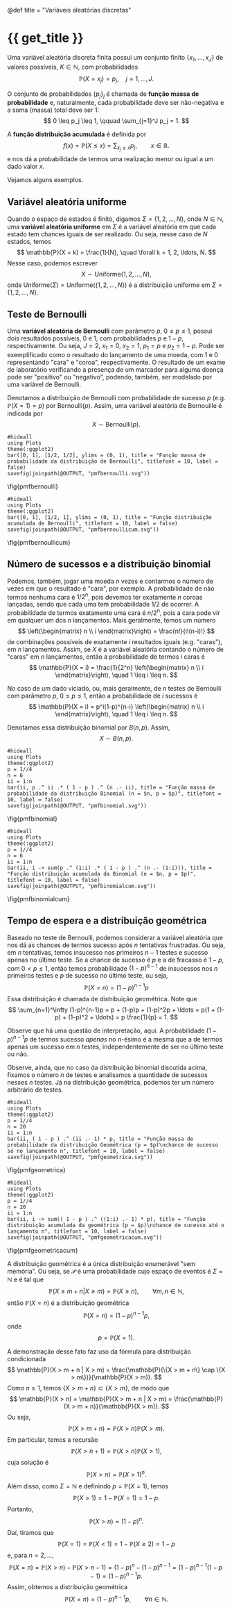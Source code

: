@def title = "Variáveis aleatórias discretas"

# {{ get_title }}

Uma variável aleatória discreta finita possui um conjunto finito $\{x_1, \ldots, x_J\}$ de valores possíveis, $K\in \mathbb{N}$, com probabilidades
$$
\mathbb{P}(X = x_j) = p_j, \quad j = 1, \ldots, J.
$$

O conjunto de probabilidades $\{p_j\}_j$ é chamada de **função massa de probabilidade** e, naturalmente, cada probabilidade deve ser não-negativa e a soma (massa) total deve ser 1:
$$
0 \leq p_j \leq 1, \qquad \sum_{j=1}^J p_j = 1.
$$

A **função distribuição acumulada** é definida por
$$
  f(x) = \mathbb{P}(X \leq x) = \sum_{x_j \leq x} p_j, \qquad x\in \mathbb{R}.
$$
e nos dá a probabilidade de termos uma realização menor ou igual a um dado valor $x$.

Vejamos alguns exemplos.

## Variável aleatória uniforme

Quando o espaço de estados é finito, digamos $\Sigma = \{1, 2, \ldots, N\}$, onde $N\in \mathbb{N}$, uma **variável aleatória uniforme** em $\Sigma$ é a variável aleatória em que cada estado tem chances iguais de ser realizado. Ou seja, nesse caso de $N$ estados, temos
$$
\mathbb{P}(X = k) = \frac{1}{N}, \quad \forall k = 1, 2, \ldots, N.
$$
Nesse caso, podemos escrever
$$
X \sim \textrm{Uniforme}(1, 2, \ldots, N),
$$
onde $\textrm{Uniforme}(\Sigma) = \textrm{Uniforme}(\{1, 2, \ldots, N\})$ é a distribuição uniforme em $\Sigma = \{1, 2, \ldots, N\}$.

## Teste de Bernoulli

Uma **variável aleatória de Bernoulli** com parâmetro $p$, $0\leq p \leq 1$, possui dois resultados possíveis, $0$ e $1$, com probabilidades $p$ e $1-p$, respectivamente. Ou seja, $J = 2$, $x_1 = 0$, $x_2 = 1$, $p_1 = p$ e $p_2 = 1 - p$. Pode ser exemplificado como o resultado do lançamento de uma moeda, com $1$ e $0$ representando "cara" e "coroa", respectivamente. O resultado de um exame de laboratório verificando a presença de um marcador para alguma doença pode ser "positivo" ou "negativo", podendo, também, ser modelado por uma variável de Bernoulli.

Denotamos a distribuição de Bernoulli com probabilidade de sucesso $p$ (e.g. $\mathbb{P}(X = 1) = p$) por $\mathrm{Bernoulli}(p)$. Assim, uma variável aleatória de Bernouille é indicada por
$$
X \sim \mathrm{Bernoulli}(p).
$$

```julia:pmfbernoulli
#hideall
using Plots
theme(:ggplot2)
bar([0, 1], [1/2, 1/2], ylims = (0, 1), title = "Função massa de probabilidade da distribuição de Bernoulli", titlefont = 10, label = false)
savefig(joinpath(@OUTPUT, "pmfbernoulli.svg"))
```
\fig{pmfbernoulli}

```julia:pmfbernoullicum
#hideall
using Plots
theme(:ggplot2)
bar([0, 1], [1/2, 1], ylims = (0, 1), title = "Função distribuição acumulada de Bernoulli", titlefont = 10, label = false)
savefig(joinpath(@OUTPUT, "pmfbernoullicum.svg"))
```
\fig{pmfbernoullicum}

## Número de sucessos e a distribuição binomial

Podemos, também, jogar uma moeda $n$ vezes e contarmos o número de vezes em que o resultado é "cara", por exemplo. A probabilidade de não termos nenhuma cara é $1/2^n$, pois devemos ter exatamente $n$ coroas lançadas, sendo que cada uma tem probabilidade 1/2 de ocorrer. A probabilidade de termos exatamente uma cara é $n/2^n$, pois a cara pode vir em qualquer um dos $n$ lançamentos. Mais geralmente, temos um número
$$
  \left(\begin{matrix} n \\ i \end{matrix}\right) = \frac{n!}{i!(n-i)!}
$$
de combinações possíveis de exatamente $i$ resultados iguais (e.g. "caras"), em $n$ lançamentos. Assim, se $X$ é a variável aleatória contando o número de "caras" em $n$ lançamentos, então a probabilidade de termos $i$ caras é
$$
  \mathbb{P}(X = i) = \frac{1}{2^n} \left(\begin{matrix} n \\ i \end{matrix}\right), \quad 1 \leq i \leq n.
$$

No caso de um dado viciado, ou, mais geralmente, de $n$ testes de Bernoulli com parâmetro $p$, $0\leq p \leq 1$, então a probabilidade de $i$ sucessos é
$$
  \mathbb{P}(X = i) = p^i(1-p)^{n-i} \left(\begin{matrix} n \\ i \end{matrix}\right), \quad 1 \leq i \leq n.
$$

Denotamos essa distribuição binomial por $B(n, p)$. Assim,
$$
X \sim B(n, p).
$$

```julia:pmfbinomial
#hideall
using Plots
theme(:ggplot2)
p = 1//4
n = 6
ii = 1:n
bar(ii, p .^ ii .* ( 1 - p ) .^ (n .- ii), title = "Função massa de probabilidade da distribuição Binomial (n = $n, p = $p)", titlefont = 10, label = false)
savefig(joinpath(@OUTPUT, "pmfbinomial.svg"))
```
\fig{pmfbinomial}

```julia:pmfbinomialcum
#hideall
using Plots
theme(:ggplot2)
p = 1//4
n = 6
ii = 1:n
bar(ii, i -> sum(p .^ (1:i) .* ( 1 - p ) .^ (n .- (1:i))), title = "Função distribuição acumulada da Binomial (n = $n, p = $p)", titlefont = 10, label = false)
savefig(joinpath(@OUTPUT, "pmfbinomialcum.svg"))
```
\fig{pmfbinomialcum}

## Tempo de espera e a distribuição geométrica

Baseado no teste de Bernoulli, podemos considerar a variável aleatória que nos dá as chances de termos sucesso após $n$ tentativas frustradas. Ou seja, em $n$ tentativas, temos insucesso nos primeiros $n-1$ testes e sucesso apenas no último teste. Se a chance de sucesso é $p$ e a de fracasso é $1-p$, com $0 < p \leq 1$, então temos probabilidade $(1-p)^{n-1}$ de insucessos nos $n$ primeiros testes e $p$ de sucesso no último teste, ou seja,
$$
\mathbb{P}(X = n) = (1-p)^{n-1}p
$$
Essa distribuição é chamada de distribuição geométrica. Note que
$$
  \sum_{n=1}^\infty (1-p)^{n-1}p = p + (1-p)p + (1-p)^2p + \ldots = p(1 + (1-p) + (1-p)^2 + \ldots) = p \frac{1}{p} = 1.
$$

Observe que há uma questão de interpretação, aqui. A probabilidade $(1-p)^{n-1}p$ de termos sucesso *apenas* no $n$-ésimo é a mesma que a de termos apenas um sucesso em $n$ testes, independentemente de ser no último teste ou não.

Observe, ainda, que no caso da distribuição binomial discutida acima, fixamos o número $n$ de testes e analisamos a quantidade de sucessos nesses $n$ testes. Já na distribuição geométrica, podemos ter um número arbitrário de testes.

```julia:pmfgeometrica
#hideall
using Plots
theme(:ggplot2)
p = 1//4
n = 20
ii = 1:n
bar(ii, ( 1 - p ) .^ (ii .- 1) * p, title = "Função massa de probabilidade da distribuição Geométrica (p = $p)\nchance de sucesso só no lançamento n", titlefont = 10, label = false)
savefig(joinpath(@OUTPUT, "pmfgeometrica.svg"))
```
\fig{pmfgeometrica}

```julia:pmfgeometricacum
#hideall
using Plots
theme(:ggplot2)
p = 1//4
n = 20
ii = 1:n
bar(ii, i -> sum(( 1 - p ) .^ ((1:i) .- 1) * p), title = "Função distribuição acumulada da geométrica (p = $p)\nchance de sucesso até o lançamento n", titlefont = 10, label = false)
savefig(joinpath(@OUTPUT, "pmfgeometricacum.svg"))
```
\fig{pmfgeometricacum}

A distribuição geométrica é a única distribuição enumerável "sem memória". Ou seja, se $\mathcal{P}$ é uma probabilidade cujo espaço de eventos é $\Sigma = \mathbb{N}$ e é tal que
$$
\mathbb{P}(X \geq m + n | X \geq m) = \mathbb{P}(X \geq n), \qquad \forall m, n \in \mathbb{N},
$$
então $\mathbb{P}(X = n)$ é a distribuição geométrica
$$
\mathbb{P}(X = n) = (1 - p)^{n-1}p,
$$
onde
$$
p = \mathbb{P}(X = 1).
$$

A demonstração desse fato faz uso da fórmula para distribuição condicionada
$$
\mathbb{P}(X > m + n | X > m) = \frac{\mathbb{P}(\{X > m + n\} \cap \{X > m\})}{\mathbb{P}(X > m)}.
$$
Como $n \geq 1$, temos $\{X > m + n\} \subset \{X > m\}$, de modo que
$$
\mathbb{P}(X > n) = \mathbb{P}(X > m + n | X > m) = \frac{\mathbb{P}(X > m + n)}{\mathbb{P}(X > m)}.
$$
Ou seja,
$$
\mathbb{P}(X > m + n) = \mathbb{P}(X > n)\mathbb{P}(X > m).
$$
Em particular, temos a recursão
$$
\mathbb{P}(X > n + 1) = \mathbb{P}(X > n)\mathbb{P}(X > 1),
$$
cuja solução é
$$
\mathbb{P}(X > n) = \mathbb{P}(X > 1)^n.
$$
Além disso, como $\Sigma = \mathbb{N}$ e definindo $p = \mathbb{P}(X = 1)$, temos
$$
\mathbb{P}(X > 1) = 1 - \mathbb{P}(X = 1) = 1 - p.
$$
Portanto,
$$
\mathbb{P}(X > n) = (1 - p)^n.
$$
Daí, tiramos que
$$
\mathbb{P}(X = 1) = \mathbb{P}(X < 1) = 1 - \mathbb{P}(X \geq 2) = 1 - p
$$
e, para $n = 2, \ldots,$
$$
\mathbb{P}(X = n) = \mathbb{P}(X > n) - \mathbb{P}(X > n - 1) = (1 - p)^n - (1 - p)^{n - 1} = (1 - p)^{n - 1}(1 - p - 1) = (1 - p)^{n - 1}p.
$$
Assim, obtemos a distribuição geométrica
$$
\mathbb{P}(X = n) = (1 - p)^{n - 1}p, \qquad \forall n\in \mathbb{N}.
$$
